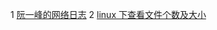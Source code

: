 1 [阮一峰的网络日志](http://www.ruanyifeng.com/blog/)
2 [linux 下查看文件个数及大小](https://www.cnblogs.com/hellojesson/p/9456758.html)
